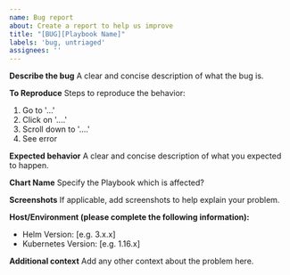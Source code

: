 ```yaml
---
name: Bug report
about: Create a report to help us improve
title: "[BUG][Playbook Name]"
labels: 'bug, untriaged'
assignees: ''
---
```


**Describe the bug**
A clear and concise description of what the bug is.

**To Reproduce**
Steps to reproduce the behavior:
1. Go to '...'
2. Click on '....'
3. Scroll down to '....'
4. See error

**Expected behavior**
A clear and concise description of what you expected to happen.

**Chart Name**
Specify the Playbook which is affected?

**Screenshots**
If applicable, add screenshots to help explain your problem.

**Host/Environment (please complete the following information):**
 - Helm Version: [e.g. 3.x.x]
 - Kubernetes Version: [e.g. 1.16.x]

**Additional context**
Add any other context about the problem here.

